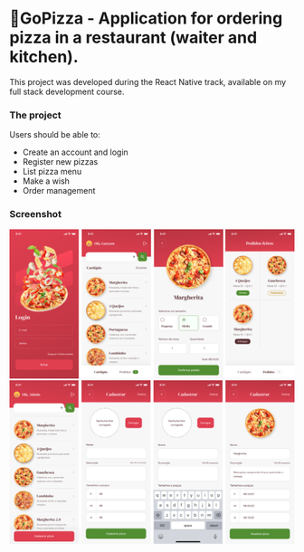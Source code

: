 # 🍕GoPizza - Application for ordering pizza in a restaurant (waiter and kitchen).

This project was developed during the React Native track, available on my full stack development course.

### The project

Users should be able to:

- Create an account and login
- Register new pizzas
- List pizza menu
- Make a wish
- Order management

### Screenshot

![](./screenshotA.png)
![](./screenshotB.png)

